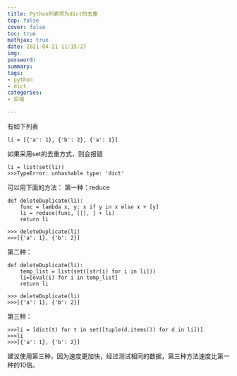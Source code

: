 ```yaml
---
title: Python列表项为dict的去重
top: false
cover: false
toc: true
mathjax: true
date: 2021-04-21 11:15:27
img:
password:
summary:
tags:
- python
- dict
categories:
- 后端

---
```



有如下列表

```
li = [{'a': 1}, {'b': 2}, {'a': 1}]
```

如果采用set的去重方式，则会报错


```
li = list(set(li))
>>>TypeError: unhashable type: 'dict'
```

可以用下面的方法：
第一种：reduce


```
def deleteDuplicate(li):
    func = lambda x, y: x if y in x else x + [y]
    li = reduce(func, [[], ] + li)
    return li

>>> deleteDuplicate(li)
>>>[{'a': 1}, {'b': 2}]
```

第二种：


```
def deleteDuplicate(li):
    temp_list = list(set([str(i) for i in li]))
    li=[eval(i) for i in temp_list]
    return li

>>> deleteDuplicate(li)
>>>[{'a': 1}, {'b': 2}]
```

第三种：


```
>>>li = [dict(t) for t in set([tuple(d.items()) for d in li])]
>>>li
>>>[{'a': 1}, {'b': 2}]
```

建议使用第三种，因为速度更加快，经过测试相同的数据，第三种方法速度比第一种的10倍。